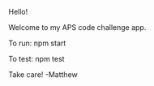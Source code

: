 Hello!

Welcome to my APS code challenge app.

To run:
npm start

To test:
npm test


Take care! 
-Matthew
